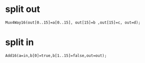 

# split out

```hdl
Mux4Way16(out[0..15]=a[0..15], out[15]=b ,out[15]=c, out=d);
```

# split in
```hdl
Add16(a=in,b[0]=true,b[1..15]=false,out=out);
```
